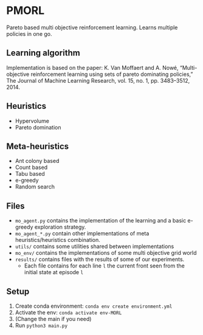 # PMORL
Pareto based multi objective reinforcement learning. 
Learns multiple policies in one go. 

## Learning algorithm
Implementation is based on the paper: K. Van Moffaert and A. Nowé, “Multi-objective reinforcement learning using sets of pareto dominating policies,” The Journal of Machine Learning Research, vol. 15, no. 1, pp. 3483–3512, 2014.

## Heuristics
* Hypervolume
* Pareto domination

## Meta-heuristics
* Ant colony based
* Count based
* Tabu based
* e-greedy
* Random search

## Files
* ``mo_agent.py`` contains the implementation of the learning and a basic e-greedy exploration strategy.
* ``mo_agent_*.py`` contain other implementations of meta heuristics/heuristics combination.
* ``utils/`` contains some utilities shared between implementations
* ``mo_env/`` contains the implementations of some multi objective grid world
* ``results/`` contains files with the results of some of our experiments.
  * Each file contains for each line `l` the current front seen from the initial state at episode `l` 

## Setup 
1. Create conda environment: `conda env create environment.yml`
2. Activate the env: `conda activate env-MORL`
3. (Change the main if you need)
4. Run `python3 main.py`

